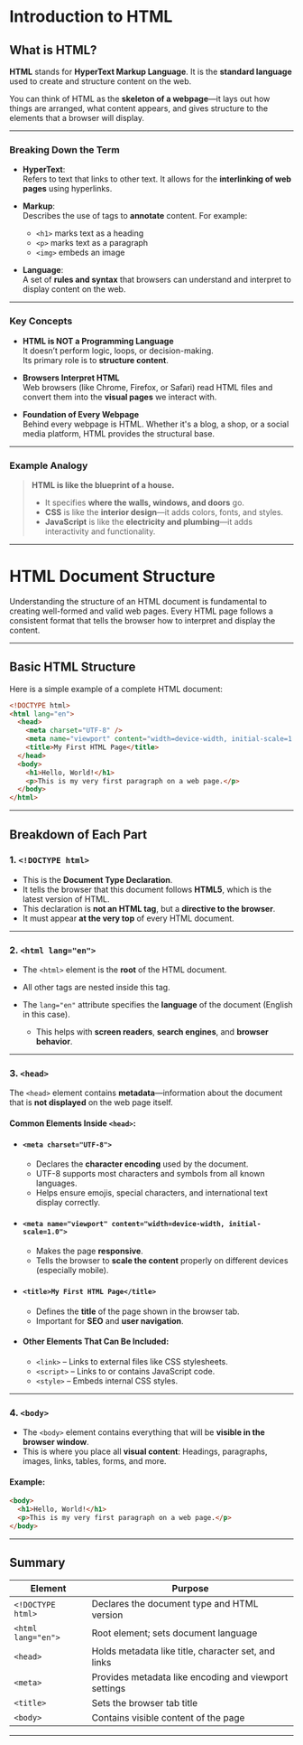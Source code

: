 # Introduction to HTML

## What is HTML?

**HTML** stands for **HyperText Markup Language**. It is the **standard language** used to create and structure content on the web.

You can think of HTML as the **skeleton of a webpage**—it lays out how things are arranged, what content appears, and gives structure to the elements that a browser will display.

---

###  Breaking Down the Term

- **HyperText**:  
  Refers to text that links to other text. It allows for the **interlinking of web pages** using hyperlinks.

- **Markup**:  
  Describes the use of tags to **annotate** content. For example:
  
  - `<h1>` marks text as a heading  
  - `<p>` marks text as a paragraph  
  - `<img>` embeds an image

- **Language**:  
  A set of **rules and syntax** that browsers can understand and interpret to display content on the web.

---

###  Key Concepts

- **HTML is NOT a Programming Language**  
  It doesn’t perform logic, loops, or decision-making.  
  Its primary role is to **structure content**.

- **Browsers Interpret HTML**  
  Web browsers (like Chrome, Firefox, or Safari) read HTML files and convert them into the **visual pages** we interact with.

- **Foundation of Every Webpage**  
  Behind every webpage is HTML. Whether it's a blog, a shop, or a social media platform, HTML provides the structural base.

---

### Example Analogy

> **HTML is like the blueprint of a house.**  
> - It specifies **where the walls, windows, and doors** go.  
> - **CSS** is like the **interior design**—it adds colors, fonts, and styles.  
> - **JavaScript** is like the **electricity and plumbing**—it adds interactivity and functionality.

---

# HTML Document Structure

Understanding the structure of an HTML document is fundamental to creating well-formed and valid web pages. Every HTML page follows a consistent format that tells the browser how to interpret and display the content.

---

## Basic HTML Structure

Here is a simple example of a complete HTML document:

```html
<!DOCTYPE html>
<html lang="en">
  <head>
    <meta charset="UTF-8" />
    <meta name="viewport" content="width=device-width, initial-scale=1.0" />
    <title>My First HTML Page</title>
  </head>
  <body>
    <h1>Hello, World!</h1>
    <p>This is my very first paragraph on a web page.</p>
  </body>
</html>
````

---

##  Breakdown of Each Part

### 1. `<!DOCTYPE html>`

* This is the **Document Type Declaration**.
* It tells the browser that this document follows **HTML5**, which is the latest version of HTML.
* This declaration is **not an HTML tag**, but a **directive to the browser**.
* It must appear **at the very top** of every HTML document.

---

### 2. `<html lang="en">`

* The `<html>` element is the **root** of the HTML document.
* All other tags are nested inside this tag.
* The `lang="en"` attribute specifies the **language** of the document (English in this case).

  * This helps with **screen readers**, **search engines**, and **browser behavior**.

---

### 3. `<head>`

The `<head>` element contains **metadata**—information about the document that is **not displayed** on the web page itself.

#### Common Elements Inside `<head>`:

* #### `<meta charset="UTF-8">`

  * Declares the **character encoding** used by the document.
  * UTF-8 supports most characters and symbols from all known languages.
  * Helps ensure emojis, special characters, and international text display correctly.

* #### `<meta name="viewport" content="width=device-width, initial-scale=1.0">`

  * Makes the page **responsive**.
  * Tells the browser to **scale the content** properly on different devices (especially mobile).

* #### `<title>My First HTML Page</title>`

  * Defines the **title** of the page shown in the browser tab.
  * Important for **SEO** and **user navigation**.

* #### Other Elements That Can Be Included:

  * `<link>` – Links to external files like CSS stylesheets.
  * `<script>` – Links to or contains JavaScript code.
  * `<style>` – Embeds internal CSS styles.

---

### 4. `<body>`

* The `<body>` element contains everything that will be **visible in the browser window**.
* This is where you place all **visual content**:
  Headings, paragraphs, images, links, tables, forms, and more.

#### Example:

```html
<body>
  <h1>Hello, World!</h1>
  <p>This is my very first paragraph on a web page.</p>
</body>
```

---

##  Summary

| Element            | Purpose                                               |
| ------------------ | ----------------------------------------------------- |
| `<!DOCTYPE html>`  | Declares the document type and HTML version           |
| `<html lang="en">` | Root element; sets document language                  |
| `<head>`           | Holds metadata like title, character set, and links   |
| `<meta>`           | Provides metadata like encoding and viewport settings |
| `<title>`          | Sets the browser tab title                            |
| `<body>`           | Contains visible content of the page                  |

---

